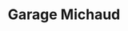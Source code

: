 ---
title: "Garage Michaud"
url: /saint-laurent-de-chamousset/garage-michaud/
shop: Autowerkstatt
---